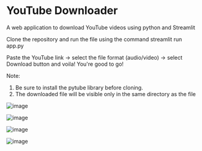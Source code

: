 # YouTube Downloader
A web application to download YouTube videos using python and Streamlit

Clone the repository and run the file using the command streamlit run app.py

Paste the YouTube link -> select the file format (audio/video) -> select Download button and voila! You're good to go!

Note:
1.  Be sure to install the pytube library before cloning.
2.  The downloaded file will be visible only in the same directory as the file


![image](https://user-images.githubusercontent.com/79418351/227019347-dc094a63-e0e4-4d4e-b17a-640d987fab0d.png)

![image](https://user-images.githubusercontent.com/79418351/227019611-8eac4c6f-e6e9-4b6f-9a4f-0b35f8732519.png)

![image](https://user-images.githubusercontent.com/79418351/227019680-b45ddbff-1e2d-489b-84e4-3155c1a62540.png)

![image](https://user-images.githubusercontent.com/79418351/227019812-f3a5d193-c468-4917-8756-9847b54f8ae6.png)
